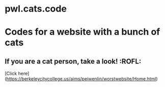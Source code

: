 # pwl.cats.code
Codes for a website with a bunch of cats
====
If you are a cat person, take a look! :ROFL:
--
[Click here] (https://berkeleycitycollege.us/aims/peiwenlin/worstwebsite/Home.html)

